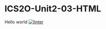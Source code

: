 # ICS2O-Unit2-03-HTML
Hello world
[![linter](https://github.com/<KrishCh10>/<ICS2O-Unit2-03-HTML>/workflows/linter/badge.svg)](https://github.com/marketplace/actions/super-linter)
